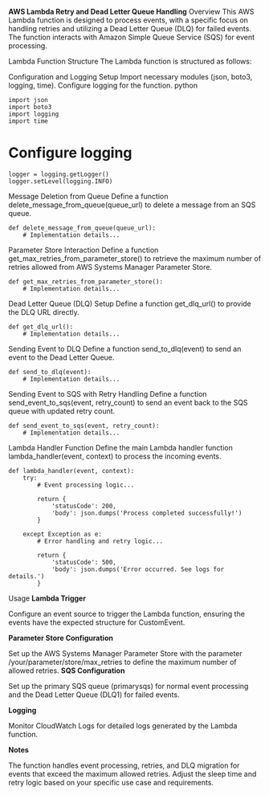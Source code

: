 **AWS Lambda Retry and Dead Letter Queue Handling**
Overview
This AWS Lambda function is designed to process events, with a specific focus on handling retries and utilizing a Dead Letter Queue (DLQ) for failed events. The function interacts with Amazon Simple Queue Service (SQS) for event processing.

Lambda Function Structure
The Lambda function is structured as follows:

Configuration and Logging Setup
Import necessary modules (json, boto3, logging, time).
Configure logging for the function.
python
```
import json
import boto3
import logging
import time
```

# Configure logging
```
logger = logging.getLogger()
logger.setLevel(logging.INFO)
```
Message Deletion from Queue
Define a function delete_message_from_queue(queue_url) to delete a message from an SQS queue.
```
def delete_message_from_queue(queue_url):
    # Implementation details...
```
Parameter Store Interaction
Define a function get_max_retries_from_parameter_store() to retrieve the maximum number of retries allowed from AWS Systems Manager Parameter Store.
```
def get_max_retries_from_parameter_store():
    # Implementation details...
```
Dead Letter Queue (DLQ) Setup
Define a function get_dlq_url() to provide the DLQ URL directly.
```
def get_dlq_url():
    # Implementation details...
```
Sending Event to DLQ
Define a function send_to_dlq(event) to send an event to the Dead Letter Queue.
```
def send_to_dlq(event):
    # Implementation details...
```
Sending Event to SQS with Retry Handling
Define a function send_event_to_sqs(event, retry_count) to send an event back to the SQS queue with updated retry count.
```
def send_event_to_sqs(event, retry_count):
    # Implementation details...
```
Lambda Handler Function
Define the main Lambda handler function lambda_handler(event, context) to process the incoming events.
```
def lambda_handler(event, context):
    try:
        # Event processing logic...

        return {
            'statusCode': 200,
            'body': json.dumps('Process completed successfully!')
        }

    except Exception as e:
        # Error handling and retry logic...

        return {
            'statusCode': 500,
            'body': json.dumps('Error occurred. See logs for details.')
        }
```
Usage
**Lambda Trigger**

Configure an event source to trigger the Lambda function, ensuring the events have the expected structure for CustomEvent.

**Parameter Store Configuration**

Set up the AWS Systems Manager Parameter Store with the parameter /your/parameter/store/max_retries to define the maximum number of allowed retries.
**SQS Configuration**

Set up the primary SQS queue (primarysqs) for normal event processing and the Dead Letter Queue (DLQ1) for failed events.

**Logging**

Monitor CloudWatch Logs for detailed logs generated by the Lambda function.

**Notes**

The function handles event processing, retries, and DLQ migration for events that exceed the maximum allowed retries.
Adjust the sleep time and retry logic based on your specific use case and requirements.
